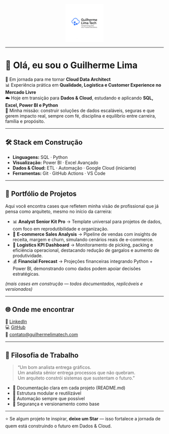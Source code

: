 <p align="center">
  <img src="https://raw.githubusercontent.com/guilhermelimatech/Branding/main/guilhermelimatech_brandign.png" alt="Guilherme Lima Tech Logo" width="120"/>
</p>

---

# 👋 Olá, eu sou o Guilherme Lima  

🚀 Em jornada para me tornar **Cloud Data Architect**  
📊 Experiência prática em **Qualidade, Logística e Customer Experience no Mercado Livre**  
☁️ Hoje em transição para **Dados & Cloud**, estudando e aplicando **SQL, Excel, Power BI e Python**  
🎯 Minha missão: construir soluções de dados escaláveis, seguras e que gerem impacto real, sempre com fé, disciplina e equilíbrio entre carreira, família e propósito.  

---

## 🛠️ Stack em Construção
- **Linguagens:** SQL · Python  
- **Visualização:** Power BI · Excel Avançado  
- **Dados & Cloud:** ETL · Automação · Google Cloud (iniciante)  
- **Ferramentas:** Git · GitHub Actions · VS Code  

---

## 📂 Portfólio de Projetos
Aqui você encontra cases que refletem minha visão de profissional que já pensa como arquiteto, mesmo no início da carreira:

- 📊 **Analyst Senior Kit Pro** → Template universal para projetos de dados, com foco em reprodutibilidade e organização.  
- 🛒 **E-commerce Sales Analysis** → Pipeline de vendas com insights de receita, margem e churn, simulando cenários reais de e-commerce.  
- 🚚 **Logistics KPI Dashboard** → Monitoramento de picking, packing e eficiência operacional, destacando redução de gargalos e aumento de produtividade.  
- 💰 **Financial Forecast** → Projeções financeiras integrando Python + Power BI, demonstrando como dados podem apoiar decisões estratégicas.  

*(mais cases em construção — todos documentados, replicáveis e versionados)*  

---

## 🌐 Onde me encontrar
💼 [LinkedIn](https://www.linkedin.com/in/guilhermelimatech)  
💻 [GitHub](https://github.com/guilhermelimatech)  
📧 contato@guilhermelimatech.com  

---

## 📌 Filosofia de Trabalho
> “Um bom analista entrega gráficos.  
> Um analista sênior entrega processos que não quebram.  
> Um arquiteto constrói sistemas que sustentam o futuro.”  

- 🔹 Documentação clara em cada projeto (README.md)  
- 🔹 Estrutura modular e reutilizável  
- 🔹 Automação sempre que possível  
- 🔹 Segurança e versionamento como base  

---

⭐ Se algum projeto te inspirar, **deixe um Star** — isso fortalece a jornada de quem está construindo o futuro em Dados & Cloud.  
